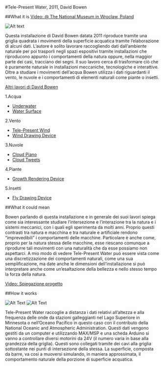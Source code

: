 #Tele-Present Water, 2011, David Bowen

##What it is
[Video: @ The National Museum in Wroclaw, Poland](https://vimeo.com/25781176)

![Alt text](http://g.fastcompany.net/multisite_files/codesign/article_feature/1280-tele-waterfull.jpg)

Questa installazione di David Bowen datata 2011 riproduce tramite una griglia quadrata i movimenti della superficie acquatica tramite l’elaborazione di alcuni dati. L’autore è solito lavorare raccogliendo dati dall’ambiente naturale per poi trasporli negli spazi espositivi tramite installazioni che riproducono appunto i comportamenti della natura oppure, nella maggior parte dei casi, tracciano dei segni. 
Il suo lavoro cerca di trasformare ciò che è puramente naturale in installazioni meccaniche,  tecnologiche e interattive. Oltre a studiare i movimenti dell’acqua Bowen utilizza i dati riguardanti  il vento, le nuvole e i comportamenti di elementi naturali come piante o insetti.

[Altri lavori di David Bowen](http://www.dwbowen.com/work/)

1.Acqua
  * [Underwater](http://www.dwbowen.com/underwater_series.html)
  * [Water Surface](http://www.dwbowen.com/water_surface.html)

2.Vento
  * [Tele-Present Wind](http://www.dwbowen.com/telewind.html)
  * [Wind Drawing Device](http://www.dwbowen.com/wind.html)

3.Nuvole
  * [Cloud Piano](http://www.dwbowen.com/cloud_piano.html)
  * [Cloud Tweets](http://www.dwbowen.com/cloud_tweets.html)

4.Piante
  * [Growth Rendering Device](http://www.dwbowen.com/growth.html)

5.Insetti
  * [Fly Drawing Device](http://www.dwbowen.com/flies.html)

##What it could mean

Bowen parlando di questa installazione e in generale dei suoi lavori spiega come sia interessante studiare l’intersezione e l’interazione tra la natura e i sistemi meccanici, con i quali egli sperimenta da molti anni. Proprio questi contrasti tra natura e macchina e tra naturale e artificiale rendono “imprevedibili” i comportamenti delle macchine. Particolare è anche come, proprio per la natura stessa delle macchine, esse riescano comunque a riprodurre tali movimenti con una naturalità che da esse possiamo non aspettarci.
A mio modo di vedere Tele-Present Water può essere vista come una discretizzazione dei comportamenti naturali, come una sua semplificazione, ma date anche le dimensioni dell’installazione si può interpretare anche come un’esaltazione della bellezza e nello stesso tempo la forza della natura. 

[Video: Spiegazione progetto](http://vernissage.tv/2011/05/24/david-bowen-tele-present-water-wro-media-biennale-2011-interview/)

##How it works

![Alt Text](http://4.bp.blogspot.com/-c5eajTNCBGU/Ti3FiV-PzdI/AAAAAAAAAPM/kf4Wp-_XUDo/s1600/David+Bowen_5.jpg)
![Alt Text](http://www.creativeapplications.net/wp-content/uploads/2011/07/telewater04.png) 

Tele-Present Water raccoglie a distanza i dati relativi all’altezza e alla frequenza delle onde da stazioni galleggianti nel Lago Superiore in Minnesota o nell’Oceano Pacifico in questo caso con il contributo della National Oceanic and Atmospheric Administration. Questi dati vengono gestiti da un computer e utilizzando MAX/MSP e una scheda Arduino si vanno a controllare diversi motorini da 24V (il numero varia in base alla grandezza della griglia). Questi sono collegati tramite dei cavi alla griglia sottostante nei punti di intersezione della stessa. La superficie, composta da barre, va così a muoversi simulando, in maniera approssimata, il comportamento naturale della porzione di superficie acquatica.
